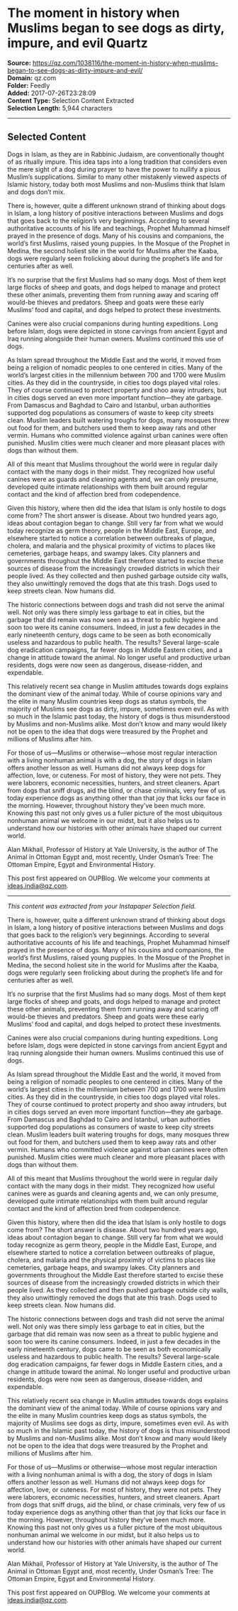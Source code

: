 # The moment in history when Muslims began to see dogs as dirty, impure, and evil Quartz

**Source:** https://qz.com/1038116/the-moment-in-history-when-muslims-began-to-see-dogs-as-dirty-impure-and-evil/  
**Domain:** qz.com  
**Folder:** Feedly  
**Added:** 2017-07-26T23:28:09  
**Content Type:** Selection Content Extracted  
**Selection Length:** 5,944 characters  


---

## Selected Content

Dogs in Islam, as they are in Rabbinic Judaism, are conventionally thought of as ritually impure. This idea taps into a long tradition that considers even the mere sight of a dog during prayer to have the power to nullify a pious Muslim’s supplications. Similar to many other mistakenly viewed aspects of Islamic history, today both most Muslims and non-Muslims think that Islam and dogs don’t mix.

There is, however, quite a different unknown strand of thinking about dogs in Islam, a long history of positive interactions between Muslims and dogs that goes back to the religion’s very beginnings. According to several authoritative accounts of his life and teachings, Prophet Muhammad himself prayed in the presence of dogs. Many of his cousins and companions, the world’s first Muslims, raised young puppies. In the Mosque of the Prophet in Medina, the second holiest site in the world for Muslims after the Kaaba, dogs were regularly seen frolicking about during the prophet’s life and for centuries after as well.

It’s no surprise that the first Muslims had so many dogs. Most of them kept large flocks of sheep and goats, and dogs helped to manage and protect these other animals, preventing them from running away and scaring off would-be thieves and predators. Sheep and goats were these early Muslims’ food and capital, and dogs helped to protect these investments.

Canines were also crucial companions during hunting expeditions. Long before Islam, dogs were depicted in stone carvings from ancient Egypt and Iraq running alongside their human owners. Muslims continued this use of dogs.

As Islam spread throughout the Middle East and the world, it moved from being a religion of nomadic peoples to one centered in cities. Many of the world’s largest cities in the millennium between 700 and 1700 were Muslim cities. As they did in the countryside, in cities too dogs played vital roles. They of course continued to protect property and shoo away intruders, but in cities dogs served an even more important function—they ate garbage. From Damascus and Baghdad to Cairo and Istanbul, urban authorities supported dog populations as consumers of waste to keep city streets clean. Muslim leaders built watering troughs for dogs, many mosques threw out food for them, and butchers used them to keep away rats and other vermin. Humans who committed violence against urban canines were often punished. Muslim cities were much cleaner and more pleasant places with dogs than without them.

All of this meant that Muslims throughout the world were in regular daily contact with the many dogs in their midst. They recognized how useful canines were as guards and cleaning agents and, we can only presume, developed quite intimate relationships with them built around regular contact and the kind of affection bred from codependence.

Given this history, where then did the idea that Islam is only hostile to dogs come from? The short answer is disease. About two hundred years ago, ideas about contagion began to change. Still very far from what we would today recognize as germ theory, people in the Middle East, Europe, and elsewhere started to notice a correlation between outbreaks of plague, cholera, and malaria and the physical proximity of victims to places like cemeteries, garbage heaps, and swampy lakes. City planners and governments throughout the Middle East therefore started to excise these sources of disease from the increasingly crowded districts in which their people lived. As they collected and then pushed garbage outside city walls, they also unwittingly removed the dogs that ate this trash. Dogs used to keep streets clean. Now humans did.

The historic connections between dogs and trash did not serve the animal well. Not only was there simply less garbage to eat in cities, but the garbage that did remain was now seen as a threat to public hygiene and soon too were its canine consumers. Indeed, in just a few decades in the early nineteenth century, dogs came to be seen as both economically useless and hazardous to public health. The results? Several large-scale dog eradication campaigns, far fewer dogs in Middle Eastern cities, and a change in attitude toward the animal. No longer useful and productive urban residents, dogs were now seen as dangerous, disease-ridden, and expendable.

This relatively recent sea change in Muslim attitudes towards dogs explains the dominant view of the animal today. While of course opinions vary and the elite in many Muslim countries keep dogs as status symbols, the majority of Muslims see dogs as dirty, impure, sometimes even evil. As with so much in the Islamic past today, the history of dogs is thus misunderstood by Muslims and non-Muslims alike. Most don’t know and many would likely not be open to the idea that dogs were treasured by the Prophet and millions of Muslims after him.

For those of us—Muslims or otherwise—whose most regular interaction with a living nonhuman animal is with a dog, the story of dogs in Islam offers another lesson as well. Humans did not always keep dogs for affection, love, or cuteness. For most of history, they were not pets. They were laborers, economic necessities, hunters, and street cleaners. Apart from dogs that sniff drugs, aid the blind, or chase criminals, very few of us today experience dogs as anything other than that joy that licks our face in the morning. However, throughout history they’ve been much more. Knowing this past not only gives us a fuller picture of the most ubiquitous nonhuman animal we welcome in our midst, but it also helps us to understand how our histories with other animals have shaped our current world.

Alan Mikhail, Professor of History at Yale University, is the author of The Animal in Ottoman Egypt and, most recently, Under Osman’s Tree: The Ottoman Empire, Egypt and Environmental History.

This post first appeared on OUPBlog. We welcome your comments at ideas.india@qz.com.

---

*This content was extracted from your Instapaper Selection field.*

There is, however, quite a different unknown strand of thinking about dogs in Islam, a long history of positive interactions between Muslims and dogs that goes back to the religion’s very beginnings. According to several authoritative accounts of his life and teachings, Prophet Muhammad himself prayed in the presence of dogs. Many of his cousins and companions, the world’s first Muslims, raised young puppies. In the Mosque of the Prophet in Medina, the second holiest site in the world for Muslims after the Kaaba, dogs were regularly seen frolicking about during the prophet’s life and for centuries after as well.

It’s no surprise that the first Muslims had so many dogs. Most of them kept large flocks of sheep and goats, and dogs helped to manage and protect these other animals, preventing them from running away and scaring off would-be thieves and predators. Sheep and goats were these early Muslims’ food and capital, and dogs helped to protect these investments.

Canines were also crucial companions during hunting expeditions. Long before Islam, dogs were depicted in stone carvings from ancient Egypt and Iraq running alongside their human owners. Muslims continued this use of dogs.

As Islam spread throughout the Middle East and the world, it moved from being a religion of nomadic peoples to one centered in cities. Many of the world’s largest cities in the millennium between 700 and 1700 were Muslim cities. As they did in the countryside, in cities too dogs played vital roles. They of course continued to protect property and shoo away intruders, but in cities dogs served an even more important function—they ate garbage. From Damascus and Baghdad to Cairo and Istanbul, urban authorities supported dog populations as consumers of waste to keep city streets clean. Muslim leaders built watering troughs for dogs, many mosques threw out food for them, and butchers used them to keep away rats and other vermin. Humans who committed violence against urban canines were often punished. Muslim cities were much cleaner and more pleasant places with dogs than without them.

All of this meant that Muslims throughout the world were in regular daily contact with the many dogs in their midst. They recognized how useful canines were as guards and cleaning agents and, we can only presume, developed quite intimate relationships with them built around regular contact and the kind of affection bred from codependence.

Given this history, where then did the idea that Islam is only hostile to dogs come from? The short answer is disease. About two hundred years ago, ideas about contagion began to change. Still very far from what we would today recognize as germ theory, people in the Middle East, Europe, and elsewhere started to notice a correlation between outbreaks of plague, cholera, and malaria and the physical proximity of victims to places like cemeteries, garbage heaps, and swampy lakes. City planners and governments throughout the Middle East therefore started to excise these sources of disease from the increasingly crowded districts in which their people lived. As they collected and then pushed garbage outside city walls, they also unwittingly removed the dogs that ate this trash. Dogs used to keep streets clean. Now humans did.

The historic connections between dogs and trash did not serve the animal well. Not only was there simply less garbage to eat in cities, but the garbage that did remain was now seen as a threat to public hygiene and soon too were its canine consumers. Indeed, in just a few decades in the early nineteenth century, dogs came to be seen as both economically useless and hazardous to public health. The results? Several large-scale dog eradication campaigns, far fewer dogs in Middle Eastern cities, and a change in attitude toward the animal. No longer useful and productive urban residents, dogs were now seen as dangerous, disease-ridden, and expendable.

This relatively recent sea change in Muslim attitudes towards dogs explains the dominant view of the animal today. While of course opinions vary and the elite in many Muslim countries keep dogs as status symbols, the majority of Muslims see dogs as dirty, impure, sometimes even evil. As with so much in the Islamic past today, the history of dogs is thus misunderstood by Muslims and non-Muslims alike. Most don’t know and many would likely not be open to the idea that dogs were treasured by the Prophet and millions of Muslims after him.

For those of us—Muslims or otherwise—whose most regular interaction with a living nonhuman animal is with a dog, the story of dogs in Islam offers another lesson as well. Humans did not always keep dogs for affection, love, or cuteness. For most of history, they were not pets. They were laborers, economic necessities, hunters, and street cleaners. Apart from dogs that sniff drugs, aid the blind, or chase criminals, very few of us today experience dogs as anything other than that joy that licks our face in the morning. However, throughout history they’ve been much more. Knowing this past not only gives us a fuller picture of the most ubiquitous nonhuman animal we welcome in our midst, but it also helps us to understand how our histories with other animals have shaped our current world.

Alan Mikhail, Professor of History at Yale University, is the author of The Animal in Ottoman Egypt and, most recently, Under Osman’s Tree: The Ottoman Empire, Egypt and Environmental History.

This post first appeared on OUPBlog. We welcome your comments at ideas.india@qz.com.
